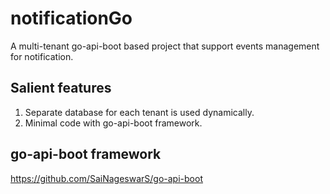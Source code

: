 # notificationGo

A multi-tenant go-api-boot based project that support events management for notification.

## Salient features
1. Separate database for each tenant is used dynamically.
2. Minimal code with go-api-boot framework.

## go-api-boot framework
https://github.com/SaiNageswarS/go-api-boot